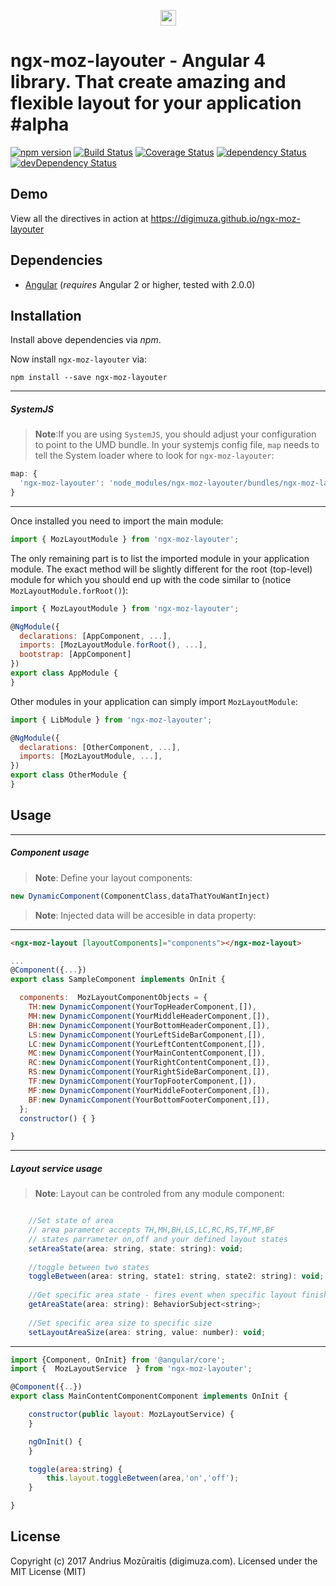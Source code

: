 <p align="center">
  <img height="25parameter="256px" style="text-align: center;" src="https://cdn.rawgit.com/digimuza/ngx-moz-layouter/master/demo/src/assets/logo.svg">
</p>

# ngx-moz-layouter - Angular 4 library. That create amazing and flexible layout for your application #alpha

[![npm version](https://badge.fury.io/js/ngx-moz-layouter.svg)](https://badge.fury.io/js/ngx-moz-layouter)
[![Build Status](https://travis-ci.org/digimuza/ngx-moz-layouter.svg?branch=master)](https://travis-ci.org/digimuza/ngx-moz-layouter)
[![Coverage Status](https://coveralls.io/repos/github/digimuza/ngx-moz-layouter/badge.svg?branch=master)](https://coveralls.io/github/digimuza/ngx-moz-layouter?branch=master)
[![dependency Status](https://david-dm.org/digimuza/ngx-moz-layouter/status.svg)](https://david-dm.org/digimuza/ngx-moz-layouter)
[![devDependency Status](https://david-dm.org/digimuza/ngx-moz-layouter/dev-status.svg?branch=master)](https://david-dm.org/digimuza/ngx-moz-layouter#info=devDependencies)

## Demo

View all the directives in action at https://digimuza.github.io/ngx-moz-layouter

## Dependencies
* [Angular](https://angular.io) (*requires* Angular 2 or higher, tested with 2.0.0)

## Installation
Install above dependencies via *npm*. 

Now install `ngx-moz-layouter` via:
```shell
npm install --save ngx-moz-layouter
```

---
##### SystemJS
>**Note**:If you are using `SystemJS`, you should adjust your configuration to point to the UMD bundle.
In your systemjs config file, `map` needs to tell the System loader where to look for `ngx-moz-layouter`:
```js
map: {
  'ngx-moz-layouter': 'node_modules/ngx-moz-layouter/bundles/ngx-moz-layouter.umd.js',
}
```
---

Once installed you need to import the main module:
```js
import { MozLayoutModule } from 'ngx-moz-layouter';
```
The only remaining part is to list the imported module in your application module. The exact method will be slightly
different for the root (top-level) module for which you should end up with the code similar to (notice ` MozLayoutModule.forRoot()`):
```js
import { MozLayoutModule } from 'ngx-moz-layouter';

@NgModule({
  declarations: [AppComponent, ...],
  imports: [MozLayoutModule.forRoot(), ...],  
  bootstrap: [AppComponent]
})
export class AppModule {
}
```

Other modules in your application can simply import ` MozLayoutModule `:

```js
import { LibModule } from 'ngx-moz-layouter';

@NgModule({
  declarations: [OtherComponent, ...],
  imports: [MozLayoutModule, ...], 
})
export class OtherModule {
}
```

## Usage

---
##### Component usage
>**Note**: Define your layout components:
```js
new DynamicComponent(ComponentClass,dataThatYouWantInject)
```

>**Note**: Injected data will be accesible in data property:

---
```html
<ngx-moz-layout [layoutComponents]="components"></ngx-moz-layout>
```

```js
...
@Component({...})
export class SampleComponent implements OnInit {

  components:  MozLayoutComponentObjects = {
    TH:new DynamicComponent(YourTopHeaderComponent,[]),
    MH:new DynamicComponent(YourMiddleHeaderComponent,[]),
    BH:new DynamicComponent(YourBottomHeaderComponent,[]),
    LS:new DynamicComponent(YourLeftSideBarComponent,[]),
    LC:new DynamicComponent(YourLeftContentComponent,[]),
    MC:new DynamicComponent(YourMainContentComponent,[]),
    RC:new DynamicComponent(YourRightContentComponent,[]),
    RS:new DynamicComponent(YourRightSideBarComponent,[]),
    TF:new DynamicComponent(YourTopFooterComponent,[]),
    MF:new DynamicComponent(YourMiddleFooterComponent,[]),
    BF:new DynamicComponent(YourBottomFooterComponent,[]),
  };
  constructor() { }

}
```

---
##### Layout service usage
>**Note**: Layout can be controled from any module component:

```js

    //Set state of area
    // area parameter accepts TH,MH,BH,LS,LC,RC,RS,TF,MF,BF
    // states parrameter on,off and your defined layout states
    setAreaState(area: string, state: string): void;
    
    //toggle between two states
    toggleBetween(area: string, state1: string, state2: string): void;
    
    //Get specific area state - fires event when specific layout finishes animation
    getAreaState(area: string): BehaviorSubject<string>;
    
    //Set specific area size to specific size
    setLayoutAreaSize(area: string, value: number): void;

```

---


```js
import {Component, OnInit} from '@angular/core';
import {  MozLayoutService  } from 'ngx-moz-layouter';

@Component({..})
export class MainContentComponentComponent implements OnInit {

    constructor(public layout: MozLayoutService) {
    }

    ngOnInit() {
    }

    toggle(area:string) {
        this.layout.toggleBetween(area,'on','off');
    }

}

```


## License

Copyright (c) 2017 Andrius Mozūraitis (digimuza.com). Licensed under the MIT License (MIT)


